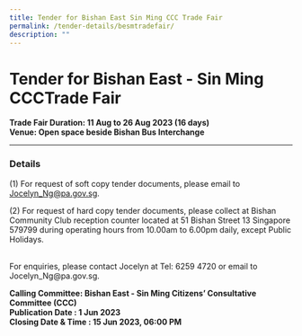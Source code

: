```yaml
---
title: Tender for Bishan East Sin Ming CCC Trade Fair
permalink: /tender-details/besmtradefair/
description: ""
---
```

Tender for Bishan East - Sin Ming CCCTrade Fair
=======================================
**Trade Fair Duration: 11 Aug to 26 Aug 2023 (16 days) <br>
Venue:  Open space beside Bishan Bus Interchange** 

* * *
### Details
(1) For request of soft copy tender documents, please email to Jocelyn_Ng@pa.gov.sg.

(2) For request of hard copy tender documents, please collect at Bishan Community Club reception counter located at 51 Bishan Street 13 Singapore 579799 during operating hours from 10.00am to 6.00pm daily, except Public Holidays.

<br>
For enquiries, please contact Jocelyn at Tel: 6259 4720 or email to Jocelyn_Ng@pa.gov.sg.


**Calling Committee: Bishan East - Sin Ming Citizens’ Consultative Committee (CCC)** <br>
**Publication Date : 1 Jun 2023** <br>
**Closing Date &amp; Time : 15 Jun 2023, 06:00 PM**